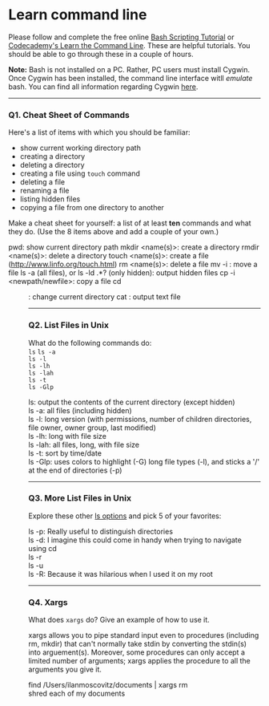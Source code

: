 # Learn command line

Please follow and complete the free online [Bash Scripting Tutorial](https://ryanstutorials.net/bash-scripting-tutorial/) or [Codecademy's Learn the Command Line](https://www.codecademy.com/learn/learn-the-command-line). These are helpful tutorials. You should be able to go through these in a couple of hours.

**Note:** Bash is not installed on a PC. Rather, PC users must install Cygwin. Once Cygwin has been installed, the command line interface witll _emulate_ bash. You can find all information regarding Cygwin [here](https://www.cygwin.com/).

---

### Q1.  Cheat Sheet of Commands  

Here's a list of items with which you should be familiar:  
* show current working directory path
* creating a directory
* deleting a directory
* creating a file using `touch` command
* deleting a file
* renaming a file
* listing hidden files
* copying a file from one directory to another

Make a cheat sheet for yourself: a list of at least **ten** commands and what they do.  (Use the 8 items above and add a couple of your own.)  

pwd: show current directory path
mkdir <name(s)>: create a directory
rmdir <name(s)>: delete a directory
touch <name(s)>: create a file (http://www.linfo.org/touch.html)
rm <name(s)>: delete a file
mv -i <oldname> <newname>: move a file
ls -a (all files), or ls -ld .*? (only hidden): output hidden files
cp -i <file> <newpath/newfile>: copy a file
cd <dir>: change current directory
cat <name>: output text file 




---

### Q2.  List Files in Unix   

What do the following commands do:  
`ls`
`ls -a`  
`ls -l`  
`ls -lh`  
`ls -lah`  
`ls -t`  
`ls -Glp`  

ls: output the contents of the current directory (except hidden)  
ls -a: all files (including hidden)  
ls -l: long version (with permissions, number of children directories, file owner, owner group, last modified)  
ls -lh: long with file size  
ls -lah: all files, long, with file size  
ls -t: sort by time/date  
ls -Glp: uses colors to highlight (-G) long file types (-l), and sticks a '/' at the end of directories (-p) 



---

### Q3.  More List Files in Unix  

Explore these other [ls options](http://www.techonthenet.com/unix/basic/ls.php) and pick 5 of your favorites:

ls -p: Really useful to distinguish directories  
ls -d: I imagine this could come in handy when trying to navigate using cd  
ls -r  
ls -u  
ls -R: Because it was hilarious when I used it on my root 

---

### Q4.  Xargs   

What does `xargs` do? Give an example of how to use it.

xargs allows you to pipe standard input even to procedures (including rm, mkdir) that can't normally take stdin by converting the stdin(s) into arguement(s). Moreover, some procedures can only accept a limited number of arguments; xargs applies the procedure to all the arguments you give it.

find /Users/ilanmoscovitz/documents | xargs rm  
shred each of my documents

 

